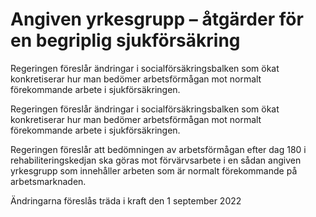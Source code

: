 # Angiven yrkesgrupp – åtgärder för en begriplig sjukförsäkring

Regeringen föreslår ändringar i socialförsäkringsbalken som ökat konkretiserar hur man bedömer arbetsförmågan mot normalt förekommande arbete i sjukförsäkringen.

Regeringen föreslår ändringar i socialförsäkringsbalken som ökat konkretiserar hur man bedömer arbetsförmågan mot normalt förekommande arbete i sjukförsäkringen.

Regeringen föreslår att bedömningen av arbetsförmågan efter dag 180 i rehabiliteringskedjan ska göras mot förvärvsarbete i en sådan angiven yrkesgrupp som innehåller arbeten som är normalt förekommande på arbetsmarknaden.

Ändringarna föreslås träda i kraft den 1 september 2022
